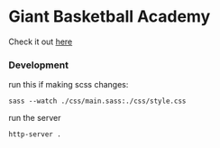 # Giant Basketball Academy

Check it out [here](https://smurfik.github.io/gba/)

### Development
run this if making scss changes:

`sass --watch ./css/main.sass:./css/style.css`

run the server

`http-server .`
